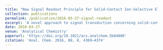 ```yaml
---
title: "New Signal Readout Principle for Solid-Contact Ion-Selective Electrodes"
collection: publications
permalink: /publication/2016-03-27-signal-readout
excerpt: 'A novel approach to signal transduction concerning solid-contact ion-selective electrodes (SC-ISE) with a conducting polymer (CP) as the solid contact is investigated.'
date: 2016-03-27
venue: 'Analytical Chemistry'
paperurl: 'https://doi.org/10.1021/acs.analchem.5b04800'
citation: 'Anal. Chem. 2016, 88, 8, 4369–4374'
---
```

